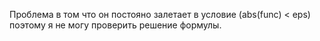Проблема в том что он постояно залетает в условие (abs(func) < eps)
поэтому я не могу проверить решение формулы.